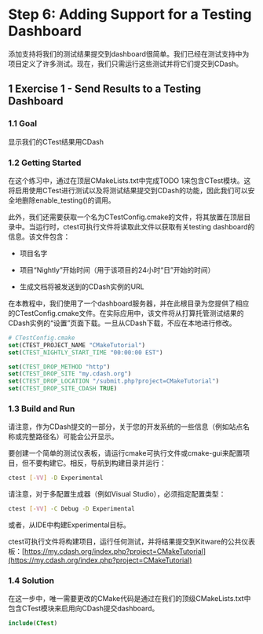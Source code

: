 # Step 6: Adding Support for a Testing Dashboard

添加支持将我们的测试结果提交到dashboard很简单。我们已经在测试支持中为项目定义了许多测试。现在，我们只需运行这些测试并将它们提交到CDash。

## 1 Exercise 1 - Send Results to a Testing Dashboard

### 1.1 Goal

显示我们的CTest结果用CDash

### 1.2 Getting Started

在这个练习中，通过在顶层CMakeLists.txt中完成TODO 1来包含CTest模块。这将启用使用CTest进行测试以及将测试结果提交到CDash的功能，因此我们可以安全地删除enable_testing()的调用。

此外，我们还需要获取一个名为CTestConfig.cmake的文件，将其放置在顶层目录中。当运行时，ctest可执行文件将读取此文件以获取有关testing dashboard的信息。该文件包含：

- 项目名字
  
- 项目“Nightly”开始时间（用于该项目的24小时“日”开始的时间）

- 生成文档将被发送到的CDash实例的URL

在本教程中，我们使用了一个dashboard服务器，并在此根目录为您提供了相应的CTestConfig.cmake文件。在实际应用中，该文件将从打算托管测试结果的CDash实例的“设置”页面下载。一旦从CDash下载，不应在本地进行修改。


```cmake
# CTestConfig.cmake
set(CTEST_PROJECT_NAME "CMakeTutorial")
set(CTEST_NIGHTLY_START_TIME "00:00:00 EST")

set(CTEST_DROP_METHOD "http")
set(CTEST_DROP_SITE "my.cdash.org")
set(CTEST_DROP_LOCATION "/submit.php?project=CMakeTutorial")
set(CTEST_DROP_SITE_CDASH TRUE)
```

### 1.3 Build and Run

请注意，作为CDash提交的一部分，关于您的开发系统的一些信息（例如站点名称或完整路径名）可能会公开显示。

要创建一个简单的测试仪表板，请运行cmake可执行文件或cmake-gui来配置项目，但不要构建它。相反，导航到构建目录并运行：

```bash
ctest [-VV] -D Experimental
```

请注意，对于多配置生成器（例如Visual Studio），必须指定配置类型：

```bash
ctest [-VV] -C Debug -D Experimental
```

或者，从IDE中构建Experimental目标。

ctest可执行文件将构建项目，运行任何测试，并将结果提交到Kitware的公共仪表板：[https://my.cdash.org/index.php?project=CMakeTutorial](https://my.cdash.org/index.php?project=CMakeTutorial)

### 1.4 Solution

在这一步中，唯一需要更改的CMake代码是通过在我们的顶级CMakeLists.txt中包含CTest模块来启用向CDash提交dashboard。

```cmake
include(CTest)
```